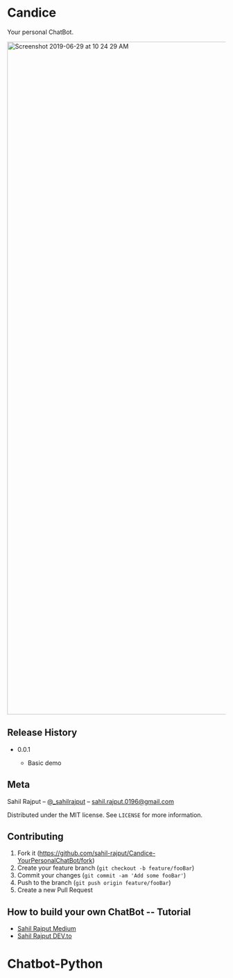 # Candice
Your personal ChatBot.

<img width="1552" alt="Screenshot 2019-06-29 at 10 24 29 AM" src="https://user-images.githubusercontent.com/20112458/60379848-292b1680-9a58-11e9-90a9-e4eceb549477.png">

## Release History

   - 0.0.1
     
        - Basic demo

## Meta

Sahil Rajput – [@\_sahilrajput](https://twitter.com/_sahilrajput) – sahil.rajput.0196@gmail.com

Distributed under the MIT license. See `LICENSE` for more information.

## Contributing

1. Fork it (<https://github.com/sahil-rajput/Candice-YourPersonalChatBot/fork>)
2. Create your feature branch (`git checkout -b feature/fooBar`)
3. Commit your changes (`git commit -am 'Add some fooBar'`)
4. Push to the branch (`git push origin feature/fooBar`)
5. Create a new Pull Request

## How to build your own ChatBot -- Tutorial

   - [Sahil Rajput Medium](https://medium.com/@sahil.rajput/build-your-personal-chatbot-with-flask-6080d1cf1223)
   - [Sahil Rajput DEV.to](https://dev.to/sahilrajput/build-a-chatbot-using-flask-in-5-minutes-574i)
# Chatbot-Python
